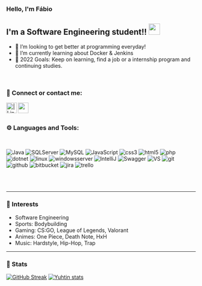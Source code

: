 ### Hello, I'm Fábio


## I'm a Software Engineering student!! <img src="https://raw.githubusercontent.com/aemmadi/aemmadi/master/wave.gif" width="30px" >

- 👯 I’m looking to get better at programming everyday!
- 🚤 I’m currently learning about Docker & Jenkins
- 🥅 2022 Goals: Keep on learning, find a job or a internship program and continuing studies.

<br />

### 💬 Connect or contact me:

[<img align="left" alt=" | LinkedIn" width="28px" src="https://cdn-icons-png.flaticon.com/512/174/174857.png" />][linkedin]
[<img align="left" alt="" width="28px" src="https://cdn-icons.flaticon.com/png/512/3471/premium/3471653.png?token=exp=1638567355~hmac=d71dba40e379369dd0c4423f7f5257dc" />][mailme]

<br />
<br />

### ⚙ Languages and Tools:

<br />

![Java](https://img.shields.io/badge/Java-CB0000?style=for-the-badge&logo=java&logoColor=white)
![SQLServer](https://img.shields.io/badge/SQLServer-FF7733?style=for-the-badge&logo=microsoftsqlserver&logoColor=white)
![MySQL](https://img.shields.io/badge/MySQL-00000F?style=for-the-badge&logo=mysql&logoColor=white)
![JavaScript](https://img.shields.io/badge/JavaScript-F7DF1E?style=for-the-badge&logo=javascript&logoColor=black)
![css3](https://img.shields.io/badge/CSS-00B7A6?style=for-the-badge&logo=css3&logoColor=white)
![html5](https://img.shields.io/badge/HTML-B07C67?style=for-the-badge&logo=html5&logoColor=white)
![php](https://img.shields.io/badge/php-4900FF?style=for-the-badge&logo=php&logoColor=white)
![dotnet](https://img.shields.io/badge/dotnet5-00761D?style=for-the-badge&logo=dotnet&logoColor=white)
![linux](https://img.shields.io/badge/linux-9C5BDD?style=for-the-badge&logo=linux&logoColor=white)
![windowsserver](https://img.shields.io/badge/windows%20Server-9CBDD6?style=for-the-badge&logo=windows&logoColor=white)
![IntelliJ](https://img.shields.io/badge/IntelliJ-000000?style=for-the-badge&logo=intellij-idea&logoColor=blue)
![Swagger](https://img.shields.io/badge/-swagger-333333?style=for-the-badge&logo=swagger)
![VS](https://img.shields.io/badge/VS/VScode-3366cc?style=for-the-badge&logo=visualstudio&logoColor=white)
![git](https://img.shields.io/badge/Git-D8572E?style=for-the-badge&logo=git&logoColor=white)
![github](https://img.shields.io/badge/GitHub-322B29?style=for-the-badge&logo=github&logoColor=white)
![bitbucket](https://img.shields.io/badge/bitbucket-007BD5?style=for-the-badge&logo=bitbucket&logoColor=white)
![jira](https://img.shields.io/badge/jira-69142D?style=for-the-badge&logo=jira&logoColor=white)
![trello](https://img.shields.io/badge/trello-2A0000?style=for-the-badge&logo=trello&logoColor=white)

<br />
<br />

---

### 📕 Interests

- Software Engineering
- Sports: Bodybuilding
- Gaming: CS:GO, League of Legends, Valorant
- Animes: One Piece, Death Note, HxH
- Music: Hardstyle, Hip-Hop, Trap

---

### 👀 Stats

[![GitHub Streak](https://github-readme-streak-stats.herokuapp.com?user=NunoCG&theme=ayu-mirage)](https://git.io/streak-stats)
[![Yuhtin stats](https://github-readme-stats.vercel.app/api?username=NunoCG&layout=compact&theme=tokyonight&hide_title=true&show_icons=true&count_private=true)](https://github.com/NunoCG/)

<!-- Variables links -->
[linkedin]: https://www.linkedin.com/in/f%C3%A1bio-duarte-338528226/
[mailme]: mailto:fabiomsduarte00@gmail.com
